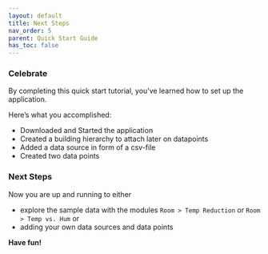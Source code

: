 ```yaml
---
layout: default
title: Next Steps
nav_order: 5
parent: Quick Start Guide
has_toc: false
---
```



### Celebrate
By completing this quick start tutorial, you’ve learned how to set up the application.

Here’s what you accomplished:
- Downloaded and Started the application
- Created a building hierarchy to attach later on datapoints
- Added a data source in form of a csv-file
- Created two data points


### Next Steps
Now you are up and running to either
- explore the sample data with the modules `Room > Temp Reduction` or `Room > Temp vs. Hum` or
- adding your own data sources and data points

**Have fun!**


